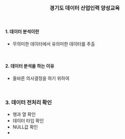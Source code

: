 <div align="center">
  <h3>경기도 데이터 산업인력 양성교육</h3>
  <p>
</div>

<br>

####  1. 데이터 분석이란
- 무의미한 데이터에서 유의미한 데이터를 추출

<br>

#### 2. 데이터 분석을 하는 이유
- 올바른 의사결정을 하기 위하여

<br>

### 3. 데이터 전처리 확인
- 행과 열 확인
- 데이터 타입 확인
- NULL값 확인
- 
